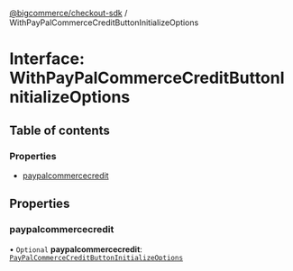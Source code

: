 [@bigcommerce/checkout-sdk](../README.md) / WithPayPalCommerceCreditButtonInitializeOptions

# Interface: WithPayPalCommerceCreditButtonInitializeOptions

## Table of contents

### Properties

- [paypalcommercecredit](WithPayPalCommerceCreditButtonInitializeOptions.md#paypalcommercecredit)

## Properties

### paypalcommercecredit

• `Optional` **paypalcommercecredit**: [`PayPalCommerceCreditButtonInitializeOptions`](PayPalCommerceCreditButtonInitializeOptions.md)
